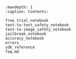 ```{include} readme.md

```

```{toctree}
:maxdepth: 1
:caption: Contents:

free_trial_notebook
text-to-text_safety_notebook
text-to-image_safety_notebook
jailbreak_notebook
accuracy_notebook
errors
sdk_reference
faq.md
```
